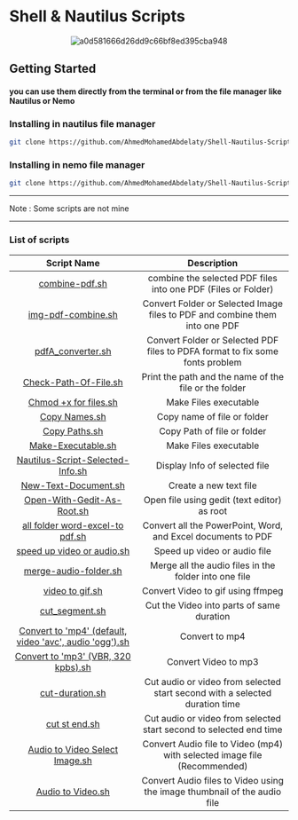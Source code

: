 # Shell & Nautilus Scripts

<div align="center">
    <img src="https://github.com/AhmedMohamedAbdelaty/Shell-Nautilus-Scripts/assets/73834838/7ce3e469-cb6b-4bb6-acad-5cfa9ccc4753" alt="a0d581666d26dd9c66bf8ed395cba948">
</div>

## Getting Started

#### you can use them directly from the terminal or from the file manager like Nautilus or Nemo

### Installing in nautilus file manager

```bash
git clone https://github.com/AhmedMohamedAbdelaty/Shell-Nautilus-Scripts ~/.local/share/nautilus/scripts
```

### Installing in nemo file manager

```bash
git clone https://github.com/AhmedMohamedAbdelaty/Shell-Nautilus-Scripts ~/.local/share/nemo/scripts
```

------

Note : Some scripts are not mine

---------

### List of scripts

| Script Name | Description |
| :---------: | :---------: |
| [combine-pdf.sh](https://github.com/AhmedMohamedAbdelaty/Shell-Nautilus-Scripts/blob/main/PDF/compine-pdf.sh) | combine the selected PDF files into one PDF (Files or Folder) |
| [img-pdf-combine.sh](https://github.com/AhmedMohamedAbdelaty/Shell-Nautilus-Scripts/blob/main/PDF/img-pdf-combine.sh) | Convert Folder or Selected Image files to PDF and combine them into one PDF |
| [pdfA_converter.sh](https://github.com/AhmedMohamedAbdelaty/Shell-Nautilus-Scripts/blob/main/PDF/pdfA_converter.sh) | Convert Folder or Selected PDF files to PDFA format to fix some fonts problem |
| [Check-Path-Of-File.sh](https://github.com/AhmedMohamedAbdelaty/Shell-Nautilus-Scripts/blob/main/Files/Check-Path-Of-File.sh) | Print the path and the name of the file or the folder |
| [Chmod +x for files.sh](https://github.com/AhmedMohamedAbdelaty/Shell-Nautilus-Scripts/blob/main/Files/Chmod%20%2Bx%20for%20files.sh) | Make Files executable |
| [Copy Names.sh](https://github.com/AhmedMohamedAbdelaty/Shell-Nautilus-Scripts/blob/main/Files/Copy%20Names.sh) | Copy name of file or folder |
| [Copy Paths.sh](https://github.com/AhmedMohamedAbdelaty/Shell-Nautilus-Scripts/blob/main/Files/Copy%20Paths.sh) | Copy Path of file or folder |
| [Make-Executable.sh](https://github.com/AhmedMohamedAbdelaty/Shell-Nautilus-Scripts/blob/main/Files/Make-Executable.sh) | Make Files executable |
| [Nautilus-Script-Selected-Info.sh](https://github.com/AhmedMohamedAbdelaty/Shell-Nautilus-Scripts/blob/main/Files/Nautilus-Script-Selected-Info.sh) | Display Info of selected file |
| [New-Text-Document.sh](https://github.com/AhmedMohamedAbdelaty/Shell-Nautilus-Scripts/blob/main/Files/New-Text-Document.sh) | Create a new text file |
| [Open-With-Gedit-As-Root.sh](https://github.com/AhmedMohamedAbdelaty/Shell-Nautilus-Scripts/blob/main/Files/Open-With-Gedit-As-Root.sh) | Open file using gedit (text editor) as root |
| [all folder word-excel-to pdf.sh](https://github.com/AhmedMohamedAbdelaty/Shell-Nautilus-Scripts/blob/main/Files/all%20folder%20word-excel-to%20pdf.sh) | Convert all the PowerPoint, Word, and Excel documents to PDF |
| [speed up video or audio.sh](https://github.com/AhmedMohamedAbdelaty/Shell-Nautilus-Scripts/blob/main/Audio-Video-Images/speed%20up%20video%20or%20audio.sh) | Speed up video or audio file |
| [merge-audio-folder.sh](https://github.com/AhmedMohamedAbdelaty/Shell-Nautilus-Scripts/blob/main/Audio-Video-Images/merge-audio-folder.sh) | Merge all the audio files in the folder into one file |
| [video to gif.sh](https://github.com/AhmedMohamedAbdelaty/Shell-Nautilus-Scripts/blob/main/Audio-Video-Images/gif/video%20to%20gif.sh) | Convert Video to gif using ffmpeg |
| [cut_segment.sh](https://github.com/AhmedMohamedAbdelaty/Shell-Nautilus-Scripts/blob/main/Audio-Video-Images/Cut%20Audio%20-%20Video/cut_segment.sh) | Cut the Video into parts of same duration |
| [Convert to 'mp4' (default, video 'avc', audio 'ogg').sh](https://github.com/AhmedMohamedAbdelaty/Shell-Nautilus-Scripts/blob/main/Audio-Video-Images/Convert%20to%20'mp4'%20(default%2C%20video%20'avc'%2C%20audio%20'ogg').sh) | Convert to mp4 |
| [Convert to 'mp3' (VBR, 320 kpbs).sh](https://github.com/AhmedMohamedAbdelaty/Shell-Nautilus-Scripts/blob/main/Audio-Video-Images/Convert%20to%20'mp3'%20(VBR%2C%20320%20kpbs).sh) | Convert Video to mp3 |
| [cut-duration.sh](https://github.com/AhmedMohamedAbdelaty/Shell-Nautilus-Scripts/blob/main/Audio-Video-Images/Cut%20Audio%20-%20Video/cut-duration.sh) | Cut audio or video from selected start second with a selected duration time |
| [cut st end.sh](https://github.com/AhmedMohamedAbdelaty/Shell-Nautilus-Scripts/blob/main/Audio-Video-Images/Cut%20Audio%20-%20Video/cut%20st%20end.sh) | Cut audio or video from selected start second to selected end time |
| [Audio to Video Select Image.sh](https://github.com/AhmedMohamedAbdelaty/Shell-Nautilus-Scripts/blob/main/Audio-Video-Images/Audio%20to%20Video/Audio%20to%20Video%20Select%20Image.sh) | Convert Audio file to Video (mp4) with selected image file (Recommended) |
| [Audio to Video.sh](https://github.com/AhmedMohamedAbdelaty/Shell-Nautilus-Scripts/blob/main/Audio-Video-Images/Audio%20to%20Video/Audio%20to%20Video.sh) | Convert Audio files to Video using the image thumbnail of the audio file |
